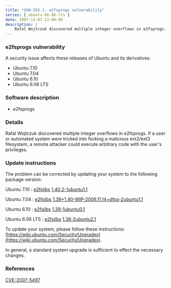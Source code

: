 ```yaml
---
title: "USN-555-1: e2fsprogs vulnerability"
series: [ ubuntu-06.06-lts ]
date: 2007-12-07 12:00:00
description: |
    Rafal Wojtczuk discovered multiple integer overflows in e2fsprogs.  If a user or automated system were tricked into fscking a malicious ext2/ext3 filesystem, a remote attacker could execute arbitrary code with the user&#39;s privileges. 
--- 
```

 
### e2fsprogs vulnerability

A security issue affects these releases of Ubuntu and its derivatives:

* Ubuntu 7.10
* Ubuntu 7.04
* Ubuntu 6.10
* Ubuntu 6.06 LTS

### Software description

* e2fsprogs 

### Details

Rafal Wojtczuk discovered multiple integer overflows in e2fsprogs. If a user or automated system were tricked into fscking a malicious ext2/ext3 filesystem, a remote attacker could execute arbitrary code with the user&#39;s privileges. 

### Update instructions

The problem can be corrected by updating your system to the following package version:

Ubuntu 7.10
 : [e2fslibs](https://launchpad.net/ubuntu/+source/e2fsprogs) <span> [1.40.2-1ubuntu1.1](https://launchpad.net/ubuntu/+source/e2fsprogs/1.40.2-1ubuntu1.1) </span> 

Ubuntu 7.04
 : [e2fslibs](https://launchpad.net/ubuntu/+source/e2fsprogs) <span> [1.39+1.40-WIP-2006.11.14+dfsg-2ubuntu1.1](https://launchpad.net/ubuntu/+source/e2fsprogs/1.39+1.40-WIP-2006.11.14+dfsg-2ubuntu1.1) </span> 

Ubuntu 6.10
 : [e2fslibs](https://launchpad.net/ubuntu/+source/e2fsprogs) <span> [1.39-1ubuntu0.1](https://launchpad.net/ubuntu/+source/e2fsprogs/1.39-1ubuntu0.1) </span> 

Ubuntu 6.06 LTS
 : [e2fslibs](https://launchpad.net/ubuntu/+source/e2fsprogs) <span> [1.38-2ubuntu2.1](https://launchpad.net/ubuntu/+source/e2fsprogs/1.38-2ubuntu2.1) </span> 

To update your system, please follow these instructions: [https://wiki.ubuntu.com/Security/Upgrades](https://wiki.ubuntu.com/Security/Upgrades).

In general, a standard system upgrade is sufficient to effect the necessary changes. 

### References

 [CVE-2007-5497](http://people.ubuntu.com/~ubuntu-security/cve/CVE-2007-5497)
 
